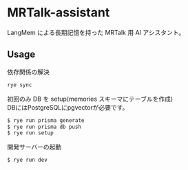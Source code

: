 # MRTalk-assistant

LangMem による長期記憶を持った MRTalk 用 AI アシスタント。

## Usage

依存関係の解決

```bash
rye sync
```

初回のみ DB を setup(memories スキーマにテーブルを作成)\
DBにはPostgreSQLにpgvectorが必要です。

```bash
$ rye run prisma generate
$ rye run prisma db push
$ rye run setup
```

開発サーバーの起動

```bash
$ rye run dev
```
